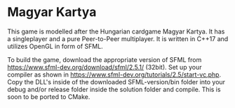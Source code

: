 # Magyar Kartya

This game is modelled after the Hungarian cardgame Magyar Kartya. It has a singleplayer and a pure Peer-to-Peer multiplayer. It is written in C++17 and utilizes OpenGL in form of SFML.


To build the game, download the appropriate version of SFML from https://www.sfml-dev.org/download/sfml/2.5.1/ (32bit). Set up your compiler as shown in https://www.sfml-dev.org/tutorials/2.5/start-vc.php. Copy the DLL's inside of the downloaded SFML-version/bin folder into your debug and/or release folder inside the solution folder and compile. 
This is soon to be ported to CMake.
